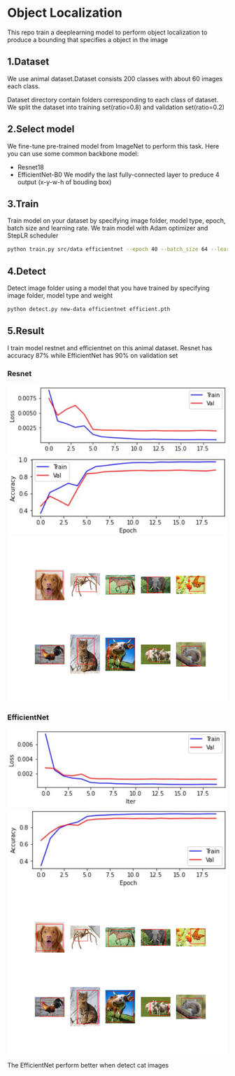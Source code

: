 # Object Localization
This repo train a deeplearning model to perform object localization to produce a bounding that specifies a object in the image
## 1.Dataset
We use animal dataset.Dataset consists 200 classes with about 60 images each class.

Dataset directory contain folders corresponding to each class of dataset. We split the dataset into training set(ratio=0.8) and validation set(ratio=0.2) 

## 2.Select model
We fine-tune pre-trained model from ImageNet to perform this task. Here you can use some common backbone model:
- Resnet18
- EfficientNet-B0
We modify the last fully-connected layer to preduce 4 output (x-y-w-h of bouding box)

## 3.Train
Train model on your dataset by specifying image folder, model type, epoch, batch size and learning rate. We train model with Adam optimizer and StepLR scheduler
```bash
python train.py src/data efficientnet --epoch 40 --batch_size 64 --learning_rate 1e-3
```

## 4.Detect
Detect image folder using a model that you have trained by specifying image folder, model type and weight 
```bash
python detect.py new-data efficientnet efficient.pth 
```

## 5.Result 
I train model restnet and efficientnet on this animal dataset. Resnet has accuracy 87% while EfficientNet has 90% on validation set
### Resnet
![file](https://github.com/thienlk2000/Object-Localization/blob/main/imgs/loss_ef.JPG)
![file](https://github.com/thienlk2000/Object-Localization/blob/main/imgs/acc_res.JPG)
![file](https://github.com/thienlk2000/Object-Localization/blob/main/imgs/resnet.png)



### EfficientNet
![file](https://github.com/thienlk2000/Object-Localization/blob/main/imgs/loss_train.JPG)
![file](https://github.com/thienlk2000/Object-Localization/blob/main/imgs/acc_ef.JPG)
![file](https://github.com/thienlk2000/Object-Localization/blob/main/imgs/efficient.png)

The EfficientNet perform better when detect cat images
